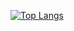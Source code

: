 [![Top Langs](https://github-readme-stats.vercel.app/api/top-langs/?username=Rmk-kk)](https://github.com/anuraghazra/github-readme-stats)


